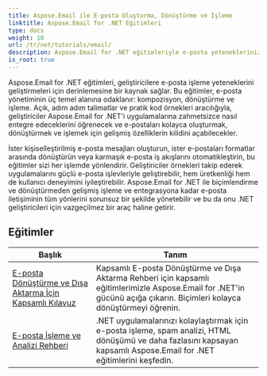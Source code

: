 ```yaml
---
title: Aspose.Email ile E-posta Oluşturma, Dönüştürme ve İşleme
linktitle: Aspose.Email for .NET Eğitimleri
type: docs
weight: 10
url: /tr/net/tutorials/email/
description: Aspose.Email for .NET eğitimleriyle e-posta yeteneklerinizi geliştirin. Gelişmiş e-posta yönetimi için e-postaları nasıl oluşturacağınızı, dönüştüreceğinizi ve işleyeceğinizi öğrenin.
is_root: true
---
```


Aspose.Email for .NET eğitimleri, geliştiricilere e-posta işleme yeteneklerini geliştirmeleri için derinlemesine bir kaynak sağlar. Bu eğitimler, e-posta yönetiminin üç temel alanına odaklanır: kompozisyon, dönüştürme ve işleme. Açık, adım adım talimatlar ve pratik kod örnekleri aracılığıyla, geliştiriciler Aspose.Email for .NET'i uygulamalarına zahmetsizce nasıl entegre edeceklerini öğrenecek ve e-postaları kolayca oluşturmak, dönüştürmek ve işlemek için gelişmiş özelliklerin kilidini açabilecekler.

İster kişiselleştirilmiş e-posta mesajları oluşturun, ister e-postaları formatlar arasında dönüştürün veya karmaşık e-posta iş akışlarını otomatikleştirin, bu eğitimler sizi her işlemde yönlendirir. Geliştiriciler örnekleri takip ederek uygulamalarını güçlü e-posta işlevleriyle geliştirebilir, hem üretkenliği hem de kullanıcı deneyimini iyileştirebilir. Aspose.Email for .NET ile biçimlendirme ve dönüştürmeden gelişmiş işleme ve entegrasyona kadar e-posta iletişiminin tüm yönlerini sorunsuz bir şekilde yönetebilir ve bu da onu .NET geliştiricileri için vazgeçilmez bir araç haline getirir.

## Eğitimler
| Başlık | Tanım |
| --- | --- | 
| [E-posta Dönüştürme ve Dışa Aktarma İçin Kapsamlı Kılavuz](./comprehensive-guide-to-email-conversion-and-export/) | Kapsamlı E-posta Dönüştürme ve Dışa Aktarma Rehberi için kapsamlı eğitimlerimizle Aspose.Email for .NET'in gücünü açığa çıkarın. Biçimleri kolayca dönüştürmeyi öğrenin. |
| [E-posta İşleme ve Analizi Rehberi](./guide-to-email-processing-and-analysis/) | .NET uygulamalarınızı kolaylaştırmak için e-posta işleme, spam analizi, HTML dönüşümü ve daha fazlasını kapsayan kapsamlı Aspose.Email for .NET eğitimlerini keşfedin. | 
